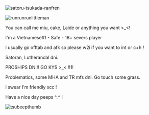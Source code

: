   ![satoru-tsukada-ranfren](https://github.com/miudacat/miudacat/assets/167997747/bc6fd96a-a769-49f5-be75-182c4125c7a4)

![runrunrunlittleman](https://github.com/miudacat/miudacat/assets/167997747/cb446707-192c-4ee7-9da0-dec00a702d8a)

You can call me miu, cake, Laide or anything you want >_<!

I'm a Vietnamese#1 - Safe - 18+ severs player

I usually go offtab and afk so please w2i if you want to int or c+h !

Satoran, Lutherandal dni.

PROSHIPS DNI!! GO KYS >_< !!1!

Problematics, some MHA and TR mfs dni. Go touch some grass.

I swear I'm friendly xcc !

Have a nice day peeps ^_^ !

![tsubeepthumb](https://github.com/miudacat/miudacat/assets/167997747/a6a2d0cf-644e-43f3-861c-e21ab5d0f7f6)

